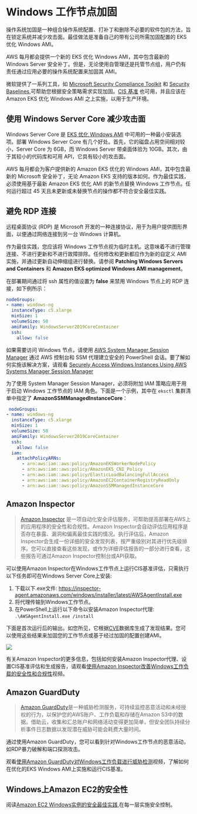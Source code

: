 # Windows 工作节点加固

操作系统加固是一种组合操作系统配置、打补丁和删除不必要的软件包的方法，旨在锁定系统并减少攻击面。最佳做法是准备自己的带有公司所需加固配置的 EKS 优化 Windows AMI。

AWS 每月都会提供一个新的 EKS 优化 Windows AMI，其中包含最新的 Windows Server 安全补丁。但是，无论使用自管理还是托管节点组，用户仍有责任通过应用必要的操作系统配置来加固其 AMI。

微软提供了一系列工具，如 [Microsoft Security Compliance Toolkit](https://www.microsoft.com/en-us/download/details.aspx?id=55319) 和 [Security Baselines](https://docs.microsoft.com/en-us/windows/security/threat-protection/windows-security-baselines),可帮助您根据安全策略需求实现加固。[CIS 基准](https://learn.cisecurity.org/benchmarks?_gl=1*eoog69*_ga*MTgzOTM2NDE0My4xNzA0NDgwNTcy*_ga_3FW1B1JC98*MTcwNDQ4MDU3MS4xLjAuMTcwNDQ4MDU3MS4wLjAuMA..*_ga_N70Z2MKMD7*MTcwNDQ4MDU3MS4xLjAuMTcwNDQ4MDU3MS42MC4wLjA.) 也可用，并且应该在 Amazon EKS 优化 Windows AMI 之上实施，以用于生产环境。

## 使用 Windows Server Core 减少攻击面

Windows Server Core 是 [EKS 优化 Windows AMI](https://docs.aws.amazon.com/eks/latest/userguide/eks-optimized-windows-ami.html) 中可用的一种最小安装选项。部署 Windows Server Core 有几个好处。首先，它的磁盘占用空间相对较小，Server Core 为 6GB，而 Windows Server 带桌面体验为 10GB。其次，由于其较小的代码库和可用 API，它具有较小的攻击面。

AWS 每月都会为客户提供新的 Amazon EKS 优化的 Windows AMI，其中包含最新的 Microsoft 安全补丁，无论 Amazon EKS 支持的版本如何。作为最佳实践，必须使用基于最新 Amazon EKS 优化 AMI 的新节点替换 Windows 工作节点。任何运行超过 45 天且未更新或未替换节点的操作都不符合安全最佳实践。

## 避免 RDP 连接

远程桌面协议 (RDP) 是 Microsoft 开发的一种连接协议，用于为用户提供图形界面，以便通过网络连接到另一台 Windows 计算机。

作为最佳实践，您应该将 Windows 工作节点视为临时主机。这意味着不进行管理连接、不进行更新和不进行故障排除。任何修改和更新都应作为新的自定义 AMI 实施，并通过更新自动伸缩组进行替换。请参阅 **Patching Windows Servers and Containers** 和 **Amazon EKS optimized Windows AMI management**。

在部署期间通过将 ssh 属性的值设置为 **false** 来禁用 Windows 节点上的 RDP 连接，如下例所示：

```yaml
nodeGroups:
- name: windows-ng
  instanceType: c5.xlarge
  minSize: 1
  volumeSize: 50
  amiFamily: WindowsServer2019CoreContainer
  ssh:
    allow: false
```

如果需要访问 Windows 节点，请使用 [AWS System Manager Session Manager](https://docs.aws.amazon.com/systems-manager/latest/userguide/session-manager.html) 通过 AWS 控制台和 SSM 代理建立安全的 PowerShell 会话。要了解如何实施该解决方案，请观看 [Securely Access Windows Instances Using AWS Systems Manager Session Manager](https://www.youtube.com/watch?v=nt6NTWQ-h6o)

为了使用 System Manager Session Manager，必须将附加 IAM 策略应用于用于启动 Windows 工作节点的 IAM 角色。下面是一个示例，其中在 `eksctl` 集群清单中指定了 **AmazonSSMManagedInstanceCore**：

```yaml
 nodeGroups:
- name: windows-ng
  instanceType: c5.xlarge
  minSize: 1
  volumeSize: 50
  amiFamily: WindowsServer2019CoreContainer
  ssh:
    allow: false
  iam:
    attachPolicyARNs:
      - arn:aws:iam::aws:policy/AmazonEKSWorkerNodePolicy
      - arn:aws:iam::aws:policy/AmazonEKS_CNI_Policy
      - arn:aws:iam::aws:policy/ElasticLoadBalancingFullAccess
      - arn:aws:iam::aws:policy/AmazonEC2ContainerRegistryReadOnly
      - arn:aws:iam::aws:policy/AmazonSSMManagedInstanceCore
```

## Amazon Inspector
> [Amazon Inspector](https://aws.amazon.com/inspector/) 是一项自动化安全评估服务，可帮助提高部署在AWS上的应用程序的安全性和合规性。Amazon Inspector会自动评估应用程序是否存在暴露、漏洞和偏离最佳实践的情况。执行评估后，Amazon Inspector会生成一份详细的安全发现列表，按严重级别对其进行优先级排序。您可以直接查看这些发现，或作为详细评估报告的一部分进行查看，这些报告可通过Amazon Inspector控制台或API获取。

可以使用Amazon Inspector在Windows工作节点上运行CIS基准评估，只需执行以下任务即可在Windows Server Core上安装:

1. 下载以下.exe文件:
https://inspector-agent.amazonaws.com/windows/installer/latest/AWSAgentInstall.exe
2. 将代理传输到Windows工作节点。
3. 在PowerShell上运行以下命令以安装Amazon Inspector代理: `.\AWSAgentInstall.exe /install`

下面是首次运行后的输出。如您所见，它根据[CVE](https://cve.mitre.org/)数据库生成了发现结果。您可以使用这些结果来加固您的工作节点或基于经过加固的配置创建AMI。

![](./images/inspector-agent.png)

有关Amazon Inspector的更多信息，包括如何安装Amazon Inspector代理、设置CIS基准评估和生成报告，请观看[使用Amazon Inspector改善Windows工作负载的安全性和合规性](https://www.youtube.com/watch?v=nIcwiJ85EKU)视频。

## Amazon GuardDuty
> [Amazon GuardDuty](https://aws.amazon.com/guardduty/)是一种威胁检测服务，可持续监控恶意活动和未经授权的行为，以保护您的AWS账户、工作负载和存储在Amazon S3中的数据。借助云，收集和汇总账户和网络活动变得更加简单，但安全团队持续分析事件日志数据以发现潜在威胁可能会耗费大量时间。

通过使用Amazon GuardDuty，您可以看到针对Windows工作节点的恶意活动，如RDP暴力破解和端口探测攻击。

观看[使用Amazon GuardDuty对Windows工作负载进行威胁检测](https://www.youtube.com/watch?v=ozEML585apQ)视频，了解如何在优化的EKS Windows AMI上实施和运行CIS基准。

## Windows上Amazon EC2的安全性
阅读[Amazon EC2 Windows实例的安全最佳实践](https://docs.aws.amazon.com/AWSEC2/latest/WindowsGuide/ec2-security.html),在每一层实施安全控制。